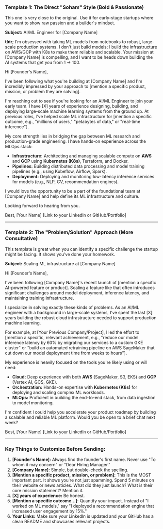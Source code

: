 
### Template 1: The Direct "Soham" Style (Bold & Passionate)

This one is very close to the original. Use it for early-stage startups where you want to show raw passion and a builder's mindset.

**Subject:** AI/ML Engineer for [Company Name]

**tldr;**
I'm obsessed with taking ML models from notebooks to robust, large-scale production systems. I don't just build models; I build the infrastructure on AWS/GCP with K8s to make them reliable and scalable. Your mission at [Company Name] is compelling, and I want to be heads down building the AI systems that get you from 1 -> 100.

Hi [Founder's Name],

I've been following what you're building at [Company Name] and I'm incredibly impressed by your approach to [mention a specific product, mission, or problem they are solving].

I'm reaching out to see if you're looking for an AI/ML Engineer to join your early team. I have [X] years of experience designing, building, and deploying large-scale machine learning systems from the ground up. At previous roles, I've helped scale ML infrastructure for [mention a specific outcome, e.g., "millions of users," "petabytes of data," or "real-time inference"].

My core strength lies in bridging the gap between ML research and production-grade engineering. I have hands-on experience across the MLOps stack:
*   **Infrastructure:** Architecting and managing scalable compute on **AWS** and **GCP** using **Kubernetes (K8s)**, Terraform, and Docker.
*   **Pipelines:** Building distributed data processing and model training pipelines (e.g., using Kubeflow, Airflow, Spark).
*   **Deployment:** Deploying and monitoring low-latency inference services for models (e.g., NLP, CV, recommendation engines).

I would love the opportunity to be a part of the foundational team at [Company Name] and help define its ML infrastructure and culture.

Looking forward to hearing from you.

Best,
[Your Name]
[Link to your LinkedIn or GitHub/Portfolio]

---

### Template 2: The "Problem/Solution" Approach (More Consultative)

This template is great when you can identify a specific challenge the startup might be facing. It shows you've done your homework.

**Subject:** Scaling ML infrastructure at [Company Name]

Hi [Founder's Name],

I've been following [Company Name]'s recent launch of [mention a specific AI-powered feature or product]. Scaling a feature like that often introduces significant challenges around model deployment, inference latency, and maintaining training infrastructure.

I specialize in solving exactly these kinds of problems. As an AI/ML engineer with a background in large-scale systems, I've spent the last [X] years building the robust cloud infrastructure needed to support production machine learning.

For example, at [Your Previous Company/Project], I led the effort to [mention a specific, relevant achievement, e.g., "reduce our model inference latency by 60% by migrating our services to a custom GKE cluster" or "build an automated retraining pipeline on AWS SageMaker that cut down our model deployment time from weeks to hours"].

My experience is heavily focused on the tools you're likely using or will need:
*   **Cloud:** Deep experience with both **AWS** (SageMaker, S3, EKS) and **GCP** (Vertex AI, GCS, GKE).
*   **Orchestration:** Hands-on expertise with **Kubernetes (K8s)** for deploying and scaling complex ML workloads.
*   **MLOps:** Proficient in building the end-to-end stack, from data ingestion to model monitoring.

I'm confident I could help you accelerate your product roadmap by building a scalable and reliable ML platform. Would you be open to a brief chat next week?

Best,
[Your Name]
[Link to your LinkedIn or GitHub/Portfolio]

---

### Key Things to Customize Before Sending:

1.  **[Founder's Name]:** Always find the founder's first name. Never use "To whom it may concern" or "Dear Hiring Manager."
2.  **[Company Name]:** Simple, but double-check the spelling.
3.  **[Mention a specific product, mission, or problem]:** This is the MOST important part. It shows you're not just spamming. Spend 5 minutes on their website or news articles. What did they just launch? What is their core mission statement? Mention it.
4.  **[X] years of experience:** Be honest.
5.  **[Mention a specific outcome...]:** Quantify your impact. Instead of "I worked on ML models," say "I deployed a recommendation engine that increased user engagement by 15%."
6.  **Your Links:** Make sure your LinkedIn is updated and your GitHub has a clean README and showcases relevant projects.

